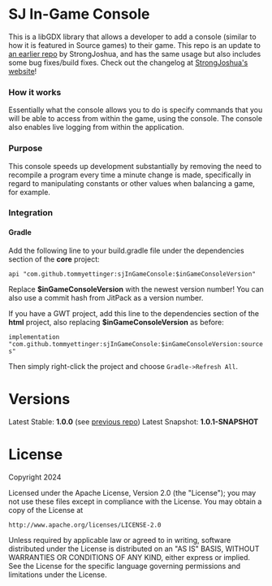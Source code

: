 # SJ In-Game Console
This is a libGDX library that allows a developer to add a console (similar to how it is featured in Source games) to
their game. This repo is an update to [an earlier repo](https://github.com/StrongJoshua/libgdx-inGameConsole) by
StrongJoshua, and has the same usage but also includes some bug fixes/build fixes. Check out the changelog at
[StrongJoshua's website](https://www.strongjoshua.net/projects/games/libgdx-ingame-console)!

### How it works
Essentially what the console allows you to do is specify commands that you will be able to access from within the game,
using the console. The console also enables live logging from within the application.

### Purpose
This console speeds up development substantially by removing the need to recompile a program every time a minute change
is made, specifically in regard to manipulating constants or other values when balancing a game, for example.

### Integration
#### Gradle
Add the following line to your build.gradle file under the dependencies section of the **core** project:  

`api "com.github.tommyettinger:sjInGameConsole:$inGameConsoleVersion"`  

Replace **$inGameConsoleVersion** with the newest version number! You can also use a commit hash from JitPack as a
version number.

If you have a GWT project, add this line to the dependencies section of the **html** project, also replacing
**$inGameConsoleVersion** as before:

`implementation "com.github.tommyettinger:sjInGameConsole:$inGameConsoleVersion:sources"`  

Then simply right-click the project and choose `Gradle->Refresh All`.

Versions
========
Latest Stable: **1.0.0** (see [previous repo](https://github.com/StrongJoshua/libgdx-inGameConsole))
Latest Snapshot: **1.0.1-SNAPSHOT**

License
=======
Copyright 2024

Licensed under the Apache License, Version 2.0 (the "License");
you may not use these files except in compliance with the License.
You may obtain a copy of the License at

    http://www.apache.org/licenses/LICENSE-2.0

Unless required by applicable law or agreed to in writing, software
distributed under the License is distributed on an "AS IS" BASIS,
WITHOUT WARRANTIES OR CONDITIONS OF ANY KIND, either express or implied.
See the License for the specific language governing permissions and
limitations under the License.
